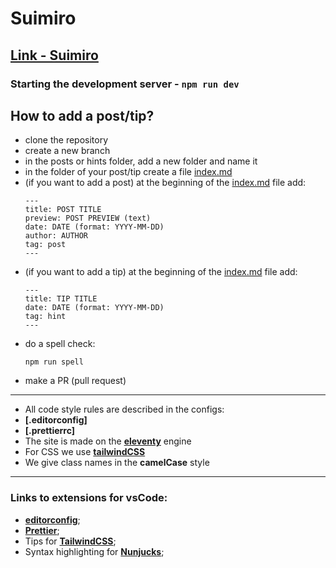 # **Suimiro**

## **[Link - Suimiro](https://suimiro.me/)**

### Starting the development server - **`npm run dev`**

## How to add a post/tip?

-  clone the repository
-  create a new branch
-  in the posts or hints folder, add a new folder and name it
-  in the folder of your post/tip create a file [index.md](http://index.md/)
-  (if you want to add a post) at the beginning of the [index.md](http://index.md/) file add:
   ```
   ---
   title: POST TITLE
   preview: POST PREVIEW (text)
   date: DATE (format: YYYY-MM-DD)
   author: AUTHOR
   tag: post
   ---

   ```
-  (if you want to add a tip) at the beginning of the [index.md](http://index.md/) file add:
   ```
   ---
   title: TIP TITLE
   date: DATE (format: YYYY-MM-DD)
   tag: hint
   ---

   ```
-  do a spell check:
   ```
   npm run spell

   ```
-  make a PR (pull request)

---

-  All code style rules are described in the configs:
-  **[.editorconfig]**
-  **[.prettierrc]**
-  The site is made on the **[eleventy](https://www.11ty.dev/)** engine
-  For CSS we use **[tailwindCSS](https://tailwindcss.com/)**
-  We give class names in the **camelCase** style

---

### Links to extensions for vsCode:

-  **[editorconfig](https://marketplace.visualstudio.com/items?itemName=EditorConfig.EditorConfig)**;
-  **[Prettier](https://marketplace.visualstudio.com/items?itemName=esbenp.prettier-vscode)**;
-  Tips for **[TailwindCSS](https://marketplace.visualstudio.com/items?itemName=bradlc.vscode-tailwindcss)**;
-  Syntax highlighting for **[Nunjucks](https://marketplace.visualstudio.com/items?itemName=ronnidc.nunjucks)**;
